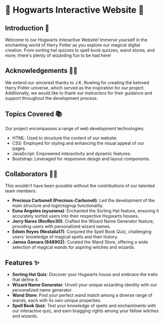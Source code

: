 # 🏰 Hogwarts Interactive Website 🧙

## Introduction 🌟

Welcome to our Hogwarts Interactive Website! Immerse yourself in the enchanting world of Harry Potter as you explore our magical digital creation. From sorting hat quizzes to spell book quizzes, wand stores, and more, there's plenty of wizarding fun to be had here!

## Acknowledgements 🤝🏻

We extend our sincerest thanks to J.K. Rowling for creating the beloved Harry Potter universe, which served as the inspiration for our project. Additionally, we would like to thank our instructors for their guidance and support throughout the development process.

## Topics Covered 📚

Our project encompasses a range of web development technologies:

- HTML: Used to structure the content of our website.
- CSS: Employed for styling and enhancing the visual appeal of our pages.
- JavaScript: Empowered interactivity and dynamic features.
- Bootstrap: Leveraged for responsive design and layout components.

## Collaborators 🧑‍💻

This wouldn't have been possible without the contributions of our talented team members:

- **Precious Carbonell (Precious-Carbonell)**: Led the development of the main structure and login/signup functionality.
- **Euna Angeles (eyuewna)**: Enchanted the Sorting Hat feature, ensuring it accurately sorted users into their respective Hogwarts houses.
- **Jerry Nares (RevRev30)**: Crafted the Wizard Name Generator feature, providing users with personalized wizard names.
- **Edwin Reyes (Nostalia17)**: Conjured the Spell Book Quiz, challenging users' knowledge of magical spells and their history.
- **James Gamara (848902)**: Curated the Wand Store, offering a wide selection of magical wands for aspiring witches and wizards.

## Features ✨

- **Sorting Hat Quiz**: Discover your Hogwarts house and embrace the traits that define it.
- **Wizard Name Generator**: Unveil your unique wizarding identity with our personalized name generator.
- **Wand Store**: Find your perfect wand match among a diverse range of wands, each with its own unique properties.
- **Spell Book Quiz**: Test your knowledge of spells and enchantments with our interactive quiz, and earn bragging rights among your fellow witches and wizards.

